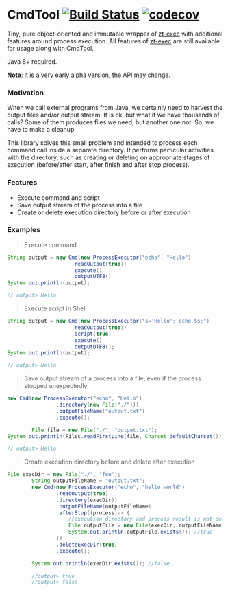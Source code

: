 # CmdTool [![Build Status](https://travis-ci.org/alekseysotnikov/CmdTool.svg?branch=master)](https://travis-ci.org/alekseysotnikov/CmdTool) [![codecov](https://codecov.io/gh/alekseysotnikov/CmdTool/branch/master/graph/badge.svg)](https://codecov.io/gh/alekseysotnikov/CmdTool)
Tiny, pure object-oriented and immutable wrapper of [zt-exec](https://github.com/zeroturnaround/zt-exec) with additional features around process execution. All features of [zt-exec](https://github.com/zeroturnaround/zt-exec) are still available for usage along with CmdTool.

Java 8+ required.

**Note**: it is a very early alpha version, the API may change.

### Motivation
When we call external programs from Java, we certainly need to harvest the output files and/or output stream. It is ok, but what if we have thousands of calls? Some of them produces files we need, but another one not. So, we have to make a cleanup.

This library solves this small problem and intended to process each command call inside a separate directory. It performs particular activities with the directory, such as creating or deleting on appropriate stages of execution (before/after start, after finish and after stop process). 

### Features
- Execute command and script
- Save output stream of the process into a file
- Create or delete execution directory before or after execution

### Examples
> Execute command
````java
String output = new Cmd(new ProcessExecutor("echo", "Hello")
                     .readOutput(true))
                     .execute()
                     .outputUTF8()
System.out.println(output);

// output> Hello
````
> Execute script in Shell
````java
String output = new Cmd(new ProcessExecutor("s='Hello'; echo $s;")
                     .readOutput(true))
                     .script(true)
                     .execute()
                     .outputUTF8();
System.out.println(output);

// output> Hello
````
> Save output stream of a process into a file, even if the process stopped unexpectedly
```java
new Cmd(new ProcessExecutor("echo", "Hello")
                .directory(new File("./")))
                .outputFileName("output.txt")
                .execute();

        File file = new File("./", "output.txt");
System.out.println(Files.readFirstLine(file, Charset.defaultCharset())); 

// output> Hello
````
> Create execution directory before and delete after execution
````java
File execDir = new File("./", "foo");
        String outputFileName = "output.txt";
        new Cmd(new ProcessExecutor("echo", "hello world")
                .readOutput(true)
                .directory(execDir))
                .outputFileName(outputFileName)
                .afterStop((process)-> {
                    //execution directory and process result is not deleted yet here
                    File outputFile = new File(execDir, outputFileName);
                    System.out.println(outputFile.exists()); //true
                })
                .deleteExecDir(true)
                .execute();

        System.out.println(execDir.exists()); //false

        //output> true
        //output> false
````
